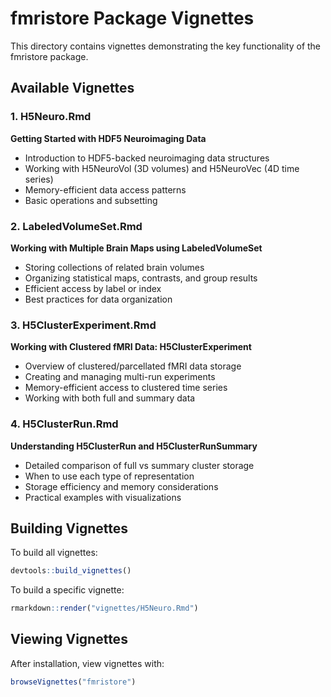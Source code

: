 # fmristore Package Vignettes

This directory contains vignettes demonstrating the key functionality of the fmristore package.

## Available Vignettes

### 1. H5Neuro.Rmd
**Getting Started with HDF5 Neuroimaging Data**
- Introduction to HDF5-backed neuroimaging data structures
- Working with H5NeuroVol (3D volumes) and H5NeuroVec (4D time series)
- Memory-efficient data access patterns
- Basic operations and subsetting

### 2. LabeledVolumeSet.Rmd
**Working with Multiple Brain Maps using LabeledVolumeSet**
- Storing collections of related brain volumes
- Organizing statistical maps, contrasts, and group results
- Efficient access by label or index
- Best practices for data organization

### 3. H5ClusterExperiment.Rmd
**Working with Clustered fMRI Data: H5ClusterExperiment**
- Overview of clustered/parcellated fMRI data storage
- Creating and managing multi-run experiments
- Memory-efficient access to clustered time series
- Working with both full and summary data

### 4. H5ClusterRun.Rmd
**Understanding H5ClusterRun and H5ClusterRunSummary**
- Detailed comparison of full vs summary cluster storage
- When to use each type of representation
- Storage efficiency and memory considerations
- Practical examples with visualizations

## Building Vignettes

To build all vignettes:
```r
devtools::build_vignettes()
```

To build a specific vignette:
```r
rmarkdown::render("vignettes/H5Neuro.Rmd")
```

## Viewing Vignettes

After installation, view vignettes with:
```r
browseVignettes("fmristore")
```